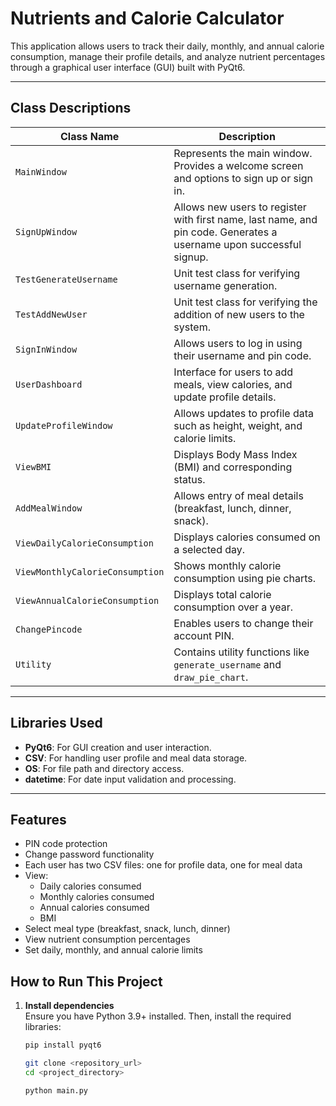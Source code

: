# Nutrients and Calorie Calculator

This application allows users to track their daily, monthly, and annual calorie consumption, manage their profile details, and analyze nutrient percentages through a graphical user interface (GUI) built with PyQt6.

---

## Class Descriptions

| **Class Name**                  | **Description** |
|---------------------------------|-----------------|
| `MainWindow`                    | Represents the main window. Provides a welcome screen and options to sign up or sign in. |
| `SignUpWindow`                  | Allows new users to register with first name, last name, and pin code. Generates a username upon successful signup. |
| `TestGenerateUsername`          | Unit test class for verifying username generation. |
| `TestAddNewUser`                | Unit test class for verifying the addition of new users to the system. |
| `SignInWindow`                  | Allows users to log in using their username and pin code. |
| `UserDashboard`                 | Interface for users to add meals, view calories, and update profile details. |
| `UpdateProfileWindow`           | Allows updates to profile data such as height, weight, and calorie limits. |
| `ViewBMI`                       | Displays Body Mass Index (BMI) and corresponding status. |
| `AddMealWindow`                 | Allows entry of meal details (breakfast, lunch, dinner, snack). |
| `ViewDailyCalorieConsumption`   | Displays calories consumed on a selected day. |
| `ViewMonthlyCalorieConsumption` | Shows monthly calorie consumption using pie charts. |
| `ViewAnnualCalorieConsumption`  | Displays total calorie consumption over a year. |
| `ChangePincode`                 | Enables users to change their account PIN. |
| `Utility`                       | Contains utility functions like `generate_username` and `draw_pie_chart`. |

---


## Libraries Used

- **PyQt6**: For GUI creation and user interaction.
- **CSV**: For handling user profile and meal data storage.
- **OS**: For file path and directory access.
- **datetime**: For date input validation and processing.

---

## Features

- PIN code protection
- Change password functionality
- Each user has two CSV files: one for profile data, one for meal data
- View:
  - Daily calories consumed
  - Monthly calories consumed
  - Annual calories consumed
  - BMI
- Select meal type (breakfast, snack, lunch, dinner)
- View nutrient consumption percentages
- Set daily, monthly, and annual calorie limits

## How to Run This Project

1. **Install dependencies**  
   Ensure you have Python 3.9+ installed. Then, install the required libraries:

   ```bash
   pip install pyqt6

   git clone <repository_url>
   cd <project_directory>

   python main.py
